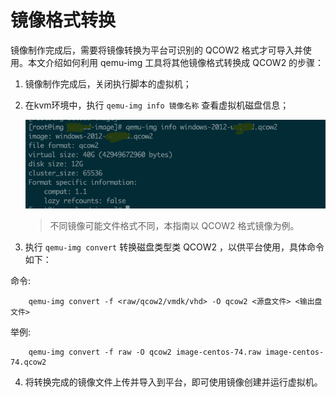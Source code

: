 # 镜像格式转换

镜像制作完成后，需要将镜像转换为平台可识别的  QCOW2 格式才可导入并使用。本文介绍如何利用 qemu-img 工具将其他镜像格式转换成 QCOW2 的步骤：

1. 镜像制作完成后，关闭执行脚本的虚拟机；

2. 在kvm环境中，执行 `qemu-img info 镜像名称` 查看虚拟机磁盘信息；

   ![](../images/customimage/customize_03.png)

   > 不同镜像可能文件格式不同，本指南以 QCOW2 格式镜像为例。

3. 执行 `qemu-img convert` 转换磁盘类型类 QCOW2 ，以供平台使用，具体命令如下：    

命令:
```
    qemu-img convert -f <raw/qcow2/vmdk/vhd> -O qcow2 <源盘文件> <输出盘文件>
```
举例:
```
    qemu-img convert -f raw -O qcow2 image-centos-74.raw image-centos-74.qcow2
```

4. 将转换完成的镜像文件上传并导入到平台，即可使用镜像创建并运行虚拟机。